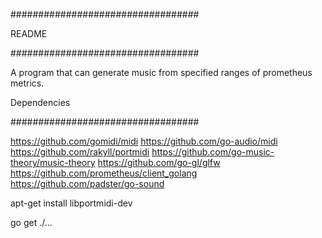 ##################################

README

##################################

A program that can generate music from specified ranges of prometheus metrics. 



Dependencies

##################################

https://github.com/gomidi/midi
https://github.com/go-audio/midi
https://github.com/rakyll/portmidi
https://github.com/go-music-theory/music-theory
https://github.com/go-gl/glfw
https://github.com/prometheus/client_golang
https://github.com/padster/go-sound

apt-get install libportmidi-dev

go get ./...